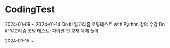 # CodingTest
2024-01-09 ~ 2024-01-14
Do it! 알고리즘 코딩테스트 with Python 강의 수강
Do it! 알고리즘 코딩 테스트: 파이썬 편 교재 예제 풀이

2024-01-15 ~
